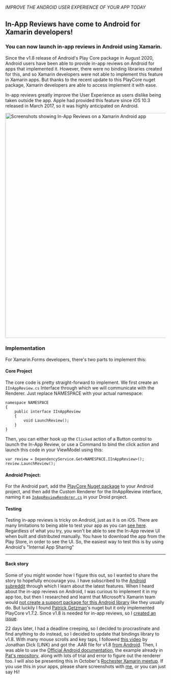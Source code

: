 ###### IMPROVE THE ANDROID USER EXPERIENCE OF YOUR APP TODAY
## In-App Reviews have come to Android for Xamarin developers!
### You can now launch in-app reviews in Android using Xamarin.

Since the v1.8 release of Android's Play Core package in August 2020, Android users have been able to provide in-app reviews on Android for apps that implemented it. However, there were no binding libraries created for this, and so Xamarin developers were not able to implement this feature in Xamarin apps. But thanks to the recent update to this PlayCore nuget package, Xamarin developers are able to access implement it with ease.

In-app reviews greatly improve the User Experience as users dislike being taken outside the app. Apple had provided this feature since iOS 10.3 released in March 2017, so it was highly anticipated on Android.

<img width="705" alt="Screenshots showing In-App Reviews on a Xamarin Android app" src="https://user-images.githubusercontent.com/8262287/93619419-8802e580-f9a6-11ea-9c80-920f8a3fb196.png">

### Implementation

For Xamarin.Forms developers, there's two parts to implement this:

#### Core Project

The core code is pretty straight-forward to implement. We first create an `IInAppReview.cs` Interface through which we will communicate with the Renderer. Just replace NAMESPACE with your actual namespace:
```
namespace NAMESPACE
{
    public interface IInAppReview
    {
        void LaunchReview();
    }
}
```
Then, you can either hook up the `Clicked` action of a Button control to launch the In-App Review, or use a Command to bind the click action and launch this code in your ViewModel using this:
```
var review = DependencyService.Get<NAMESPACE.IInAppReview>();
review.LaunchReview();
```

#### Android Project:
For the Android part, add the [PlayCore Nuget package](https://www.nuget.org/packages/PlayCore/) to your Android project, and then add the Custom Renderer for the IInAppReview interface, naming it as [`InAppReviewRenderer.cs`](https://gist.github.com/saamerm/bc3f7bd9e96bd4b027ddfaec3a0876a8) in your Droid project.

#### Testing
Testing in-app reviews is tricky on Android, just as it is on iOS. There are many limitations to being able to test your app as you can [see here](https://developer.android.com/guide/playcore/in-app-review/test). Regardless of what you try, you won't be able to see the In-App review UI when built and distributed manually. You have to download the app from the Play Store, in order to see the UI. So, the easiest way to test this is by using Android's "Internal App Sharing"


---

#### Back story
Some of you might wonder how  I figure this out, so I wanted to share the story to hopefully encourage you. I have subscribed to the [Android subreddit](https://www.reddit.com/r/androiddev/) through which I learn about the latest features. When I heard about the in-app reviews on Android, I was curious to implement it in my app too, but then I researched and learnt that Microsoft's Xamarin team would [not create a support package for this Android library](https://github.com/xamarin/GooglePlayServicesComponents/issues/221) like they usually do. But luckily I found [Patrick Getzman](https://github.com/PatGet)'s nuget but it only implemented PlayCore v1.7.2. Since v1.8 is needed for in-app reviews, so I [created an issue](https://github.com/PatGet/XamarinPlayCoreUpdater/issues/2). 

22 days later, I had a deadline creeping, so I decided to procrastinate and find anything to do instead, so I decided to update that bindings library to v1.8. With many mouse scrolls and key taps, I followed [this video](https://www.youtube.com/watch?v=NyqxScrnJKw) by Jonathan Dick (LINK) and got the .AAR file for v1.8 [from Android](https://developer.android.com/guide/playcore#native). Then, I was able to use the [Official Android documentation](https://developer.android.com/guide/playcore/in-app-review/kotlin-java#java), the example already in [Pat's repository](https://github.com/PatGet/XamarinPlayCoreUpdater), along with lots of trial and error to figure out the renderer too. I will also be presenting this in October's [Rochester Xamarin meetup](https://twitter.com/rocxamarin). If you use this in your apps, please share screenshots with [me](https://twitter.com/rocxamarin), or you can just say Hi!
